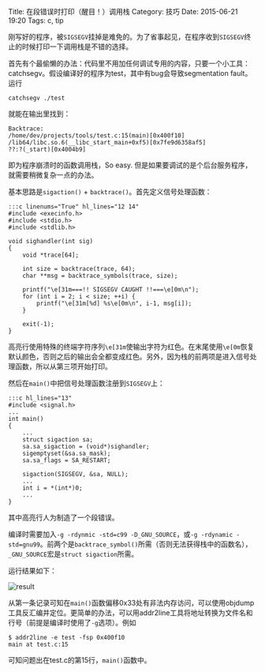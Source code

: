 Title: 在段错误时打印（醒目！）调用栈
Category: 技巧
Date: 2015-06-21 19:20
Tags: c, tip

刚写好的程序，被`SIGSEGV`挂掉是难免的。为了省事起见，在程序收到`SIGSEGV`终止的时候打印一下调用栈是不错的选择。

首先有个最偷懒的办法：代码里不用加任何调试专用的内容，只要一个小工具：catchsegv。假设编译好的程序为test，其中有bug会导致segmentation fault。运行

    catchsegv ./test

就能在输出里找到：

    Backtrace:
    /home/dev/projects/tools/test.c:15(main)[0x400f10]
    /lib64/libc.so.6(__libc_start_main+0xf5)[0x7fe9d6358af5]
    ??:?(_start)[0x4004b9]

即为程序崩溃时的函数调用栈，So easy. 但是如果要调试的是个后台服务程序，就需要稍微复杂一点的办法。

基本思路是`sigaction()` + `backtrace()`。首先定义信号处理函数：

    :::c linenums="True" hl_lines="12 14"
    #include <execinfo.h>
    #include <stdio.h>
    #include <stdlib.h>

    void sighandler(int sig)
    {
        void *trace[64];
     
        int size = backtrace(trace, 64);
        char **msg = backtrace_symbols(trace, size);
     
        printf("\e[31m===!! SIGSEGV CAUGHT !!===\e[0m\n");
        for (int i = 2; i < size; ++i) {
            printf("\e[31m[%d] %s\e[0m\n", i-1, msg[i]);
        }
     
        exit(-1);
    }

高亮行使用特殊的终端字符序列`\e[31m`使输出字符为红色。在末尾使用`\e[0m`恢复默认颜色，否则之后的输出会全都变成红色。另外，因为栈的前两项是进入信号处理函数，所以从第三项开始打印。

然后在`main()`中把信号处理函数注册到`SIGSEGV`上：

    :::c hl_lines="13"
    #include <signal.h>
    ...
    int main()
    {
        ...
        struct sigaction sa;
        sa.sa_sigaction = (void*)sighandler;
        sigemptyset(&sa.sa_mask);
        sa.sa_flags = SA_RESTART;
    
        sigaction(SIGSEGV, &sa, NULL);
        ...
        int i = *(int*)0;
        ...
    }

其中高亮行人为制造了一个段错误。

编译时需要加入`-g -rdynmic -std=c99 -D_GNU_SOURCE`，或`-g -rdynamic -std=gnu99`。前两个是`backtrace_symbol()`所需（否则无法获得栈中的函数名），`_GNU_SOURCE`宏是`struct sigaction`所需。

运行结果如下：

![result]({filename}/image/pretty-backtrace-on-segv-result.png)

从第一条记录可知在`main()`函数偏移0x33处有非法内存访问，可以使用objdump工具反汇编并定位。更简单的办法，可以用addr2line工具将地址转换为文件名和行号（前提是编译时使用了`-g`选项）。例如

    $ addr2line -e test -fsp 0x400f10
    main at test.c:15

可知问题出在test.c的第15行，`main()`函数中。
